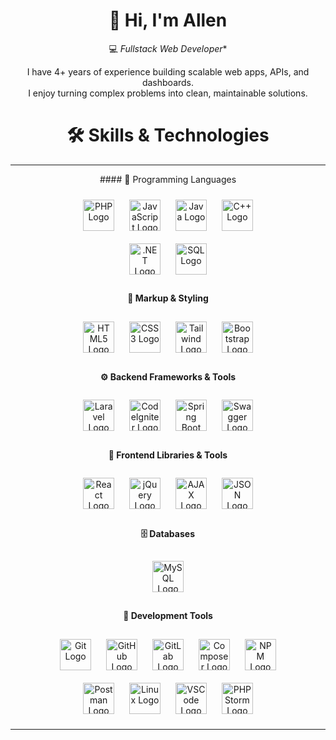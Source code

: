 <div align="center">

# 👋 Hi, I'm Allen  

💻 *Fullstack Web Developer**  

I have 4+ years of experience building scalable web apps, APIs, and dashboards.  
I enjoy turning complex problems into clean, maintainable solutions.  

# 🛠 Skills & Technologies  

<hr>
#### 📝 Programming Languages  
<p align="center">
    <a href="https://www.php.net/" target="_blank"><img src="https://cdn.jsdelivr.net/gh/devicons/devicon/icons/php/php-original.svg" style="height:50px; width:50px; margin:10px;" alt="PHP Logo"/></a>
    <a href="https://developer.mozilla.org/en-US/docs/Web/JavaScript" target="_blank"><img src="https://cdn.jsdelivr.net/gh/devicons/devicon/icons/javascript/javascript-original.svg" style="height:50px; width:50px; margin:10px;" alt="JavaScript Logo"/></a>
    <a href="https://www.java.com/" target="_blank"><img src="https://cdn.jsdelivr.net/gh/devicons/devicon/icons/java/java-original.svg" style="height:50px; width:50px; margin:10px;" alt="Java Logo"/></a>
    <a href="https://isocpp.org/" target="_blank"><img src="https://cdn.jsdelivr.net/gh/devicons/devicon/icons/cplusplus/cplusplus-original.svg" style="height:50px; width:50px; margin:10px;" alt="C++ Logo"/></a>
  <br/>
    <a href="https://dotnet.microsoft.com/" target="_blank"><img src="https://cdn.jsdelivr.net/gh/devicons/devicon/icons/dot-net/dot-net-original.svg" style="height:50px; width:50px; margin:10px;" alt=".NET Logo"/></a>
    <a href="https://en.wikipedia.org/wiki/SQL" target="_blank"><img src="https://cdn.jsdelivr.net/gh/devicons/devicon/icons/mysql/mysql-original.svg" style="height:50px; width:50px; margin:10px;" alt="SQL Logo"/></a>
</p>

#### 🎨 Markup & Styling  
<p align="center">
  <a href="https://developer.mozilla.org/en-US/docs/Web/HTML" target="_blank"><img src="https://cdn.jsdelivr.net/gh/devicons/devicon/icons/html5/html5-original.svg" style="height:50px; width:50px; margin:10px;" alt="HTML5 Logo"/></a>
  <a href="https://developer.mozilla.org/en-US/docs/Web/CSS" target="_blank"><img src="https://cdn.jsdelivr.net/gh/devicons/devicon/icons/css3/css3-original.svg" style="height:50px; width:50px; margin:10px;" alt="CSS3 Logo"/></a>
  <a href="https://tailwindcss.com/" target="_blank"><img src="https://www.vectorlogo.zone/logos/tailwindcss/tailwindcss-icon.svg" style="height:50px; width:50px; margin:10px;" alt="Tailwind Logo"/></a>
  <a href="https://getbootstrap.com/" target="_blank"><img src="https://cdn.jsdelivr.net/gh/devicons/devicon/icons/bootstrap/bootstrap-original.svg" style="height:50px; width:50px; margin:10px;" alt="Bootstrap Logo"/></a>
</p>

#### ⚙️ Backend Frameworks & Tools  
<p align="center">
  <a href="https://laravel.com/" target="_blank"><img src="https://cdn.jsdelivr.net/gh/devicons/devicon/icons/laravel/laravel-original.svg" style="height:50px; width:50px; margin:10px;" alt="Laravel Logo"/></a>
  <a href="https://codeigniter.com/" target="_blank"><img src="https://cdn.jsdelivr.net/gh/devicons/devicon/icons/codeigniter/codeigniter-plain.svg" style="height:50px; width:50px; margin:10px;" alt="CodeIgniter Logo"/></a>
  <a href="https://spring.io/projects/spring-boot" target="_blank"><img src="https://cdn.jsdelivr.net/gh/devicons/devicon/icons/spring/spring-original.svg" style="height:50px; width:50px; margin:10px;" alt="Spring Boot Logo"/></a>
  <a href="https://swagger.io/" target="_blank"><img src="https://cdn.simpleicons.org/swagger/85EA2D" style="height:50px; width:50px; margin:10px;" alt="Swagger Logo"/></a>
</p>

#### 🎨 Frontend Libraries & Tools  
<p align="center">
  <a href="https://react.dev/" target="_blank"><img src="https://cdn.jsdelivr.net/gh/devicons/devicon/icons/react/react-original.svg" style="height:50px; width:50px; margin:10px;" alt="React Logo"/></a>
  <a href="https://jquery.com/" target="_blank"><img src="https://cdn.jsdelivr.net/gh/devicons/devicon/icons/jquery/jquery-original.svg" style="height:50px; width:50px; margin:10px;" alt="jQuery Logo"/></a>
  <a href="https://developer.mozilla.org/en-US/docs/Web/Guide/AJAX" target="_blank"><img src="https://cdn-icons-png.flaticon.com/512/1006/1006771.png" style="height:50px; width:50px; margin:10px;" alt="AJAX Logo"/></a>
  <a href="https://www.json.org/" target="_blank"><img src="https://cdn.simpleicons.org/json/000000" style="height:50px; width:50px; margin:10px;" alt="JSON Logo"/></a>
</p>

#### 🗄️ Databases  
<p align="center">
  <a href="https://www.mysql.com/" target="_blank"><img src="https://cdn.jsdelivr.net/gh/devicons/devicon/icons/mysql/mysql-original.svg" style="height:50px; width:50px; margin:10px;" alt="MySQL Logo"/></a>
</p>

#### 🧰 Development Tools  
<p align="center">
  <a href="https://git-scm.com/" target="_blank"><img src="https://cdn.jsdelivr.net/gh/devicons/devicon/icons/git/git-original.svg" style="height:50px; width:50px; margin:10px;" alt="Git Logo"/></a>
  <a href="https://github.com/" target="_blank"><img src="https://cdn.jsdelivr.net/gh/devicons/devicon/icons/github/github-original.svg" style="height:50px; width:50px; margin:10px;" alt="GitHub Logo"/></a>
  <a href="https://about.gitlab.com/" target="_blank"><img src="https://cdn.jsdelivr.net/gh/devicons/devicon/icons/gitlab/gitlab-original.svg" style="height:50px; width:50px; margin:10px;" alt="GitLab Logo"/></a>
  <a href="https://getcomposer.org/" target="_blank"><img src="https://cdn.jsdelivr.net/gh/devicons/devicon/icons/composer/composer-original.svg" style="height:50px; width:50px; margin:10px;" alt="Composer Logo"/></a>
  <a href="https://www.npmjs.com/" target="_blank"><img src="https://cdn.jsdelivr.net/gh/devicons/devicon/icons/npm/npm-original-wordmark.svg" style="height:50px; width:50px; margin:10px;" alt="NPM Logo"/></a><br/>
  <a href="https://www.postman.com/" target="_blank"><img src="https://cdn.jsdelivr.net/gh/devicons/devicon/icons/postman/postman-original.svg" style="height:50px; width:50px; margin:10px;" alt="Postman Logo"/></a>
  <a href="https://www.linux.org/" target="_blank"><img src="https://cdn.jsdelivr.net/gh/devicons/devicon/icons/linux/linux-original.svg" style="height:50px; width:50px; margin:10px;" alt="Linux Logo"/></a>
  <a href="https://code.visualstudio.com/" target="_blank"><img src="https://cdn.jsdelivr.net/gh/devicons/devicon/icons/vscode/vscode-original.svg" style="height:50px; width:50px; margin:10px;" alt="VSCode Logo"/></a>
  <a href="https://www.jetbrains.com/phpstorm/" target="_blank"><img src="https://cdn.jsdelivr.net/gh/devicons/devicon/icons/phpstorm/phpstorm-original.svg" style="height:50px; width:50px; margin:10px;" alt="PHPStorm Logo"/></a>
</p>

---
</div>
